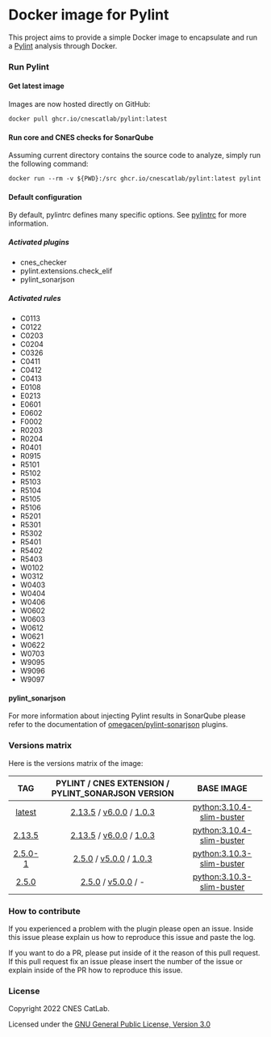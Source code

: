 # Docker image for Pylint

This project aims to provide a simple Docker image to encapsulate and run a [Pylint](https://pypi.org/project/pylint/) analysis through Docker.

### Run Pylint

#### Get latest image
Images are now hosted directly on GitHub:
```Dockerfile
docker pull ghcr.io/cnescatlab/pylint:latest
```

#### Run core and CNES checks for SonarQube
Assuming current directory contains the source code to analyze, simply run the following command:
```Dockerfile
docker run --rm -v ${PWD}:/src ghcr.io/cnescatlab/pylint:latest pylint <module_name>
```

#### Default configuration
By default, pylintrc defines many specific options. See [pylintrc](https://github.com/omegacen/pylint-sonarjson/blob/master/pylintrc) for more information.

##### Activated plugins
- cnes_checker
- pylint.extensions.check_elif
- pylint_sonarjson

##### Activated rules
- C0113
- C0122
- C0203
- C0204
- C0326
- C0411
- C0412
- C0413
- E0108
- E0213
- E0601
- E0602
- F0002
- R0203
- R0204
- R0401
- R0915
- R5101
- R5102
- R5103
- R5104
- R5105
- R5106
- R5201
- R5301
- R5302
- R5401
- R5402
- R5403
- W0102
- W0312
- W0403
- W0404
- W0406
- W0602
- W0603
- W0612
- W0621
- W0622
- W0703
- W9095
- W9096
- W9097

#### pylint_sonarjson
For more information about injecting Pylint results in SonarQube please refer to the documentation of [omegacen/pylint-sonarjson](https://github.com/omegacen/pylint-sonarjson) plugins.

### Versions matrix
Here is the versions matrix of the image:

|                                    TAG                                             |         PYLINT / CNES EXTENSION / PYLINT_SONARJSON VERSION            |                        BASE IMAGE                      |
|:----------------------------------------------------------------------------------:|:----------------------------------------------------------:|:------------------------------------------------------:|
| [latest](https://github.com/cnescatlab/pylint/pkgs/container/cnescatlab/2.13.5)  | [2.13.5](https://github.com/PyCQA/pylint/releases/tag/v2.13.5) / [v6.0.0](https://github.com/cnescatlab/cnes-pylint-extension/releases/tag/v6.0.0) / [1.0.3](https://pypi.org/project/pylint-sonarjson/1.0.3) | [python:3.10.4-slim-buster](https://hub.docker.com/_/python) |
| [2.13.5](https://github.com/cnescatlab/pylint/pkgs/container/cnescatlab/2.13.5)  | [2.13.5](https://github.com/PyCQA/pylint/releases/tag/v2.13.5) / [v6.0.0](https://github.com/cnescatlab/cnes-pylint-extension/releases/tag/v6.0.0) / [1.0.3](https://pypi.org/project/pylint-sonarjson/1.0.3) | [python:3.10.4-slim-buster](https://hub.docker.com/_/python) |
| [2.5.0-1](https://github.com/cnescatlab/pylint/pkgs/container/cnescatlab/2.5.0-1)  | [2.5.0](https://github.com/PyCQA/pylint/releases/tag/pylint-2.5.0) / [v5.0.0](https://github.com/cnescatlab/cnes-pylint-extension/releases/tag/v5.0.0) / [1.0.3](https://pypi.org/project/pylint-sonarjson/) | [python:3.10.3-slim-buster](https://hub.docker.com/_/python) |
|  [2.5.0](https://github.com/cnescatlab/pylint/pkgs/container/cnescatlab/2.5.0)     | [2.5.0](https://github.com/PyCQA/pylint/releases/tag/pylint-2.5.0) / [v5.0.0](https://github.com/cnescatlab/cnes-pylint-extension/releases/tag/v5.0.0) / - | [python:3.10.3-slim-buster](https://hub.docker.com/_/python) |

### How to contribute
If you experienced a problem with the plugin please open an issue. Inside this issue please explain us how to reproduce this issue and paste the log.

If you want to do a PR, please put inside of it the reason of this pull request. If this pull request fix an issue please insert the number of the issue or explain inside of the PR how to reproduce this issue.

### License
Copyright 2022 CNES CatLab.

Licensed under the [GNU General Public License, Version 3.0](https://www.gnu.org/licenses/gpl.txt)
